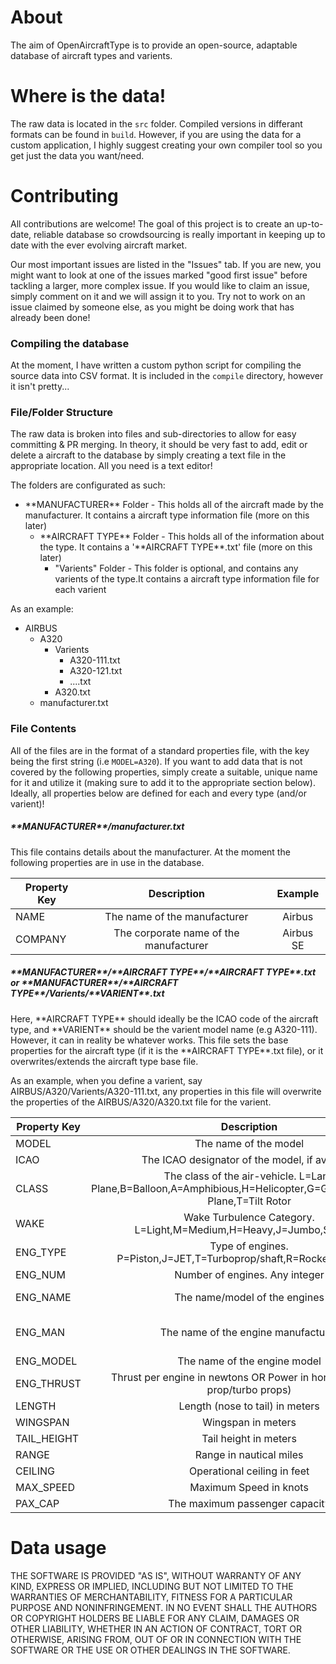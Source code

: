 # About

The aim of OpenAircraftType is to provide an open-source, adaptable database of aircraft types and varients.

# Where is the data!

The raw data is located in the `src` folder. Compiled versions in differant formats can be found in `build`. However, if you are using the data for a custom application, I highly suggest creating your own compiler tool so you get just the data you want/need.

# Contributing

All contributions are welcome! The goal of this project is to create an up-to-date, reliable database so crowdsourcing is really important in keeping up to date with the ever evolving aircraft market.

Our most important issues are listed in the "Issues" tab. If you are new, you might want to look at one of the issues marked "good first issue" before tackling a larger, more complex issue. If you would like to claim an issue, simply comment on it and we will assign it to you. Try not to work on an issue claimed by someone else, as you might be doing work that has already been done!

### Compiling the database
At the moment, I have written a custom python script for compiling the source data into CSV format. It is included in the `compile` directory, however it isn't pretty...

### File/Folder Structure
The raw data is broken into files and sub-directories to allow for easy committing & PR merging. In theory, it should be very fast to add, edit or delete a aircraft to the database by simply creating a text file in the appropriate location. All you need is a text editor!

The folders are configurated as such:

<ul>
	<li>
    	**MANUFACTURER** Folder - This holds all of the aircraft made by the manufacturer. It contains a aircraft type information file (more on this later)
        <ul>
        <li>**AIRCRAFT TYPE** Folder - This holds all of the information about the type. It contains a '**AIRCRAFT TYPE**.txt' file (more on this later)
          <ul>
          <li>"Varients" Folder - This folder is optional, and contains any varients of the type.It contains a aircraft type information file for each varient</li>
          </ul>
        </li>
        </ul>
    </li>
</ul>

As an example:
<ul>
	<li>
    	AIRBUS
        <ul>
        <li>A320
          <ul>
          <li>
          	Varients
            <ul><li>A320-111.txt</li><li>A320-121.txt</li><li>....txt</li></ul>
          </li>
          <li>A320.txt</li>
          </ul>
        </li>
        <li>manufacturer.txt</li>
        </ul>
    </li>
</ul>

### File Contents

All of the files are in the format of a standard properties file, with the key being the first string
(i.e `MODEL=A320`). If you want to add data that is not covered by the following properties, simply create a suitable, unique name for it and utilize it (making sure to add it to the appropriate section below). Ideally, all properties below are defined for each and every type (and/or varient)!

##### \*\*MANUFACTURER\*\*/manufacturer.txt
This file contains details about the manufacturer. At the moment the following properties are in use in the database.

| Property Key 	| Description   				| Example	|
| --------------|:-----------------------------------------:	|:-------------:|
| NAME      	| The name of the manufacturer 			| Airbus 	|
| COMPANY      	| The corporate name of the manufacturer    	| Airbus SE 	|

##### \*\*MANUFACTURER\*\*/\*\*AIRCRAFT TYPE\*\*/\*\*AIRCRAFT TYPE\*\*.txt *or* \*\*MANUFACTURER\*\*/\*\*AIRCRAFT TYPE\*\*/Varients/\*\*VARIENT\*\*.txt
Here, \*\*AIRCRAFT TYPE\*\* should ideally be the ICAO code of the aircraft type, and \*\*VARIENT\*\* should be the varient model name (e.g A320-111). However, it can in reality be whatever works. This file sets the base properties for the aircraft type (if it is the \*\*AIRCRAFT TYPE\*\*.txt file), or it overwrites/extends the aircraft type base file.

As an example, when you define a varient, say AIRBUS/A320/Varients/A320-111.txt, any properties in this file will overwrite the properties of the AIRBUS/A320/A320.txt file for the varient.

| Property Key 	| Description   							| Example		|
| --------------|:-----------------------------------------:|:-------------:|
| MODEL      	| The name of the model 							| A320 |
| ICAO      	| The ICAO designator of the model, if available    | A320 |
| CLASS      	| The class of the air-vehicle. L=Land Plane,B=Balloon,A=Amphibious,H=Helicopter,G=Gyrocopter,S=Sea Plane,T=Tilt Rotor    									  		| L |
| WAKE      	| Wake Turbulence Category. L=Light,M=Medium,H=Heavy,J=Jumbo,S=Super    | M |
| ENG_TYPE      | Type of engines. P=Piston,J=JET,T=Turboprop/shaft,R=Rocket,E=Electric    | J |
| ENG_NUM      	| Number of engines. Any integer    			| 2 |
| ENG_NAME      | The name/model of the engines    				| IAE V2527E-A5 |
| ENG_MAN      	| The name of the engine manufacturer    		| International Aero Engines |
| ENG_MODEL     | The name of the engine model    				| V2527E-A5 |
| ENG_THRUST    | Thrust per engine in newtons OR Power in horsepower (for prop/turbo props)    				| 118320 |
| LENGTH      	| Length (nose to tail) in meters    			| 37.57 |
| WINGSPAN     	| Wingspan in meters    						| 35.8 |
| TAIL_HEIGHT   | Tail height in meters    						| 11.76 |
| RANGE      	| Range in nautical miles    					| 3300 |
| CEILING      	| Operational ceiling in feet    				| 41000 |
| MAX_SPEED     | Maximum Speed in knots    					| 470 |
| PAX_CAP     	| The maximum passenger capacity    			| 195 |

# Data usage
THE SOFTWARE IS PROVIDED "AS IS", WITHOUT WARRANTY OF ANY KIND, EXPRESS OR IMPLIED, INCLUDING BUT NOT LIMITED TO THE WARRANTIES OF MERCHANTABILITY, FITNESS FOR A PARTICULAR PURPOSE AND NONINFRINGEMENT. IN NO EVENT SHALL THE AUTHORS OR COPYRIGHT HOLDERS BE LIABLE FOR ANY CLAIM, DAMAGES OR OTHER LIABILITY, WHETHER IN AN ACTION OF CONTRACT, TORT OR OTHERWISE, ARISING FROM, OUT OF OR IN CONNECTION WITH THE SOFTWARE OR THE USE OR OTHER DEALINGS IN THE SOFTWARE.
